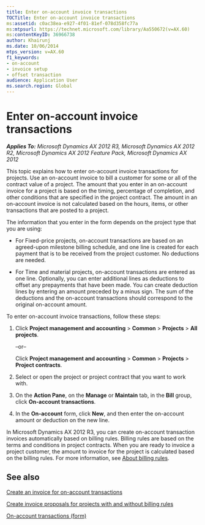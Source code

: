 ```yaml
---
title: Enter on-account invoice transactions
TOCTitle: Enter on-account invoice transactions
ms:assetid: c0ac38ea-e927-4f01-81ef-078d358fc77a
ms:mtpsurl: https://technet.microsoft.com/library/Aa550672(v=AX.60)
ms:contentKeyID: 36966738
author: Khairunj
ms.date: 10/06/2014
mtps_version: v=AX.60
f1_keywords:
- on-account
- invoice setup
- offset transaction
audience: Application User
ms.search.region: Global
---
```


# Enter on-account invoice transactions 


_**Applies To:** Microsoft Dynamics AX 2012 R3, Microsoft Dynamics AX 2012 R2, Microsoft Dynamics AX 2012 Feature Pack, Microsoft Dynamics AX 2012_

This topic explains how to enter on-account invoice transactions for projects. Use an on-account invoice to bill a customer for some or all of the contract value of a project. The amount that you enter in an on-account invoice for a project is based on the timing, percentage of completion, and other conditions that are specified in the project contract. The amount in an on-account invoice is not calculated based on the hours, items, or other transactions that are posted to a project.

The information that you enter in the form depends on the project type that you are using:

  - For Fixed-price projects, on-account transactions are based on an agreed-upon milestone billing schedule, and one line is created for each payment that is to be received from the project customer. No deductions are needed.

  - For Time and material projects, on-account transactions are entered as one line. Optionally, you can enter additional lines as deductions to offset any prepayments that have been made. You can create deduction lines by entering an amount preceded by a minus sign. The sum of the deductions and the on-account transactions should correspond to the original on-account amount.

To enter on-account invoice transactions, follow these steps:

1.  Click **Project management and accounting** \> **Common** \> **Projects** \> **All projects**.
    
    –or–
    
    Click **Project management and accounting** \> **Common** \> **Projects** \> **Project contracts**.

2.  Select or open the project or project contract that you want to work with.

3.  On the **Action Pane**, on the **Manage** or **Maintain** tab, in the **Bill** group, click **On-account transactions**.

4.  In the **On-account** form, click **New**, and then enter the on-account amount or deduction on the new line.

In Microsoft Dynamics AX 2012 R3, you can create on-account transaction invoices automatically based on billing rules. Billing rules are based on the terms and conditions in project contracts. When you are ready to invoice a project customer, the amount to invoice for the project is calculated based on the billing rules. For more information, see [About billing rules](about-billing-rules.md).

## See also

[Create an invoice for on-account transactions](create-an-invoice-for-on-account-transactions.md)

[Create invoice proposals for projects with and without billing rules](create-invoice-proposals-for-projects-with-and-without-billing-rules.md)

[On-account transactions (form)](https://technet.microsoft.com/library/aa557380\(v=ax.60\))

  


